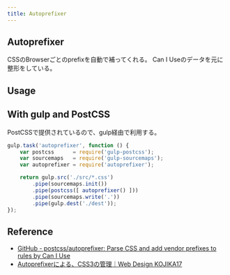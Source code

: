 ```yaml
---
title: Autoprefixer
---
```


## Autoprefixer
CSSのBrowserごとのprefixを自動で補ってくれる。
Can I Useのデータを元に整形をしている。

## Usage

## With gulp and PostCSS
PostCSSで提供されているので、gulp経由で利用する。

```javascript
gulp.task('autoprefixer', function () {
    var postcss      = require('gulp-postcss');
    var sourcemaps   = require('gulp-sourcemaps');
    var autoprefixer = require('autoprefixer');

    return gulp.src('./src/*.css')
        .pipe(sourcemaps.init())
        .pipe(postcss([ autoprefixer() ]))
        .pipe(sourcemaps.write('.'))
        .pipe(gulp.dest('./dest'));
});
```


## Reference
* [GitHub - postcss/autoprefixer: Parse CSS and add vendor prefixes to rules by Can I Use](https://github.com/postcss/autoprefixer)
* [Autoprefixerによる、CSS3の管理｜Web Design KOJIKA17](http://kojika17.com/2014/01/autoprefixer.html)



